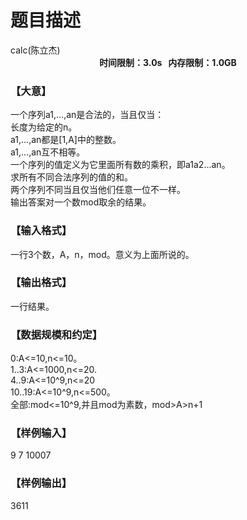 # 题目描述


<meta http-equiv="Content-Type" content="text/html; charset=utf-8"/>
<link type="text/css" href="../../css/Tsinsen2011.css" rel="stylesheet"/>
<div class="probtitle" id="ptit">
calc(陈立杰)
</div>
<div style="text-align:center;font-size:14px;font-weight:bold;vertical-align:middle;" id="pres">
时间限制：3.0s   内存限制：1.0GB
</div>
<div id="psrc" style="margin-top:20px;display:none;">
<div class="pdsec">
试题来源
</div>
<div class="pdcont">
</div>
</div>
<div id="pcont1" style="margin-top:20px;display:block;">
<div class="pdcont">
<h3>
【大意】
</h3>
一个序列a1,...,an是合法的，当且仅当：<br/>
长度为给定的n。<br/>
a1,...,an都是[1,A]中的整数。<br/>
a1,...,an互不相等。<br/>
一个序列的值定义为它里面所有数的乘积，即a1a2...an。<br/>
求所有不同合法序列的值的和。<br/>
两个序列不同当且仅当他们任意一位不一样。<br/>
输出答案对一个数mod取余的结果。<br/>
</div>
<h3>
【输入格式】
</h3>
<div class="pdcont">
一行3个数，A，n，mod。意义为上面所说的。<br/>
</div>
<h3>
【输出格式】
</h3>
<div class="pdcont">
一行结果。<br/>
</div>
<h3>
【数据规模和约定】
</h3>
<div class="pdcont">
0:A&lt;=10,n&lt;=10。<br/>
1..3:A&lt;=1000,n&lt;=20.<br/>
4..9:A&lt;=10^9,n&lt;=20<br/>
10..19:A&lt;=10^9,n&lt;=500。<br/>
全部:mod&lt;=10^9,并且mod为素数，mod&gt;A&gt;n+1<br/>
</div>
<h3>
【样例输入】
</h3>
<div class="pddata">
9 7 10007<br/>
</div>
<h3>
【样例输出】
</h3>
<div class="pddata">
3611<br/>
</div>
</div>
